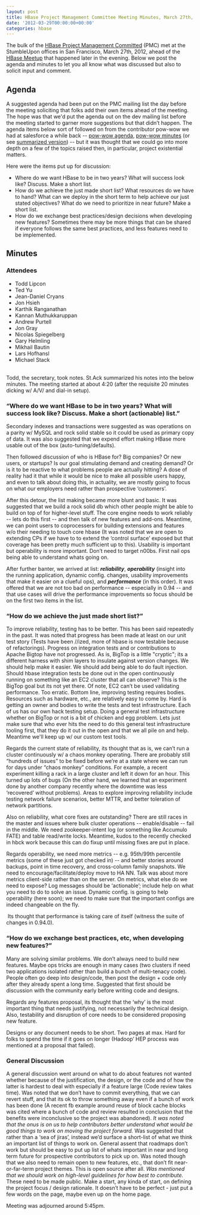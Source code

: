 ```yaml
---
layout: post
title: HBase Project Management Committee Meeting Minutes, March 27th, 2012
date: '2012-03-29T00:00:00+00:00'
categories: hbase
---
```

<p>
The bulk of the <a href="http://hbase.apache.org/team-list.html">HBase Project Management Committed</a> (PMC) met at the StumbleUpon offices in San Francisco, March 27th, 2012, ahead of the <a href="http://www.meetup.com/hbaseusergroup/events/56021562/">HBase Meetup</a> that happened later in the evening.  Below we post the agenda and minutes to let you all know what was discussed but also to solicit input and comment.</p> 
  <h2>Agenda</h2> 
  <p>A suggested agenda had been put on the PMC mailing list the day before the meeting soliciting that folks add their own items ahead of the meeting. The hope was that we'd put the agenda out on the dev mailing list before the meeting started to garner more suggestions but that didn’t happen. The agenda items below sort of followed on from the contributor pow-wow we had at salesforce a while back -- <a href="https://docs.google.com/present/view?id=dd22mnxs_221ff5qdcfw">pow-wow agenda</a>, <a href="https://docs.google.com/document/d/19NVY8eaC-0WWKxY6UgeqaYK-J3c2YMtfcrGgwCtwG4g/edit?hl=en_US">pow-wow minutes</a>&nbsp;(or see <a href="http://www.cloudera.com/blog/2011/12/apache-hbase-pow-wow-summary-11292011/">summarized version</a>)&nbsp;-- but it was thought that we could go into more depth on a few of the topics raised then, in particular, project existential matters.</p> 
  <p>Here were the items put up for discussion:</p> 
  <ul> 
    <li>Where do we want HBase to be in two years?  What will success look
like?  Discuss.  Make a short list.</li> 
    <li>How do we achieve the just made short list?   What resources do we have to hand? What can we deploy in the short term to help achieve our just stated objectives?  What do we need to prioritize in near future? Make a short list.</li> 
    <li>How do we exchange best practices/design decisions when developing
new features? Sometimes there may be more things that can be shared if everyone follows the same best practices, and less features need to be implemented.</li> 
  </ul> 
  <p> </p> 
  <h2> Minutes&nbsp;</h2> 
  <h3>Attendees</h3> 
  <p> </p> 
  <ul> 
    <li>Todd Lipcon</li> 
    <li>Ted Yu</li> 
    <li>Jean-Daniel Cryans</li> 
    <li>Jon Hsieh</li> 
    <li>Karthik Ranganathan</li> 
    <li>Kannan Muthukkaruppan</li> 
    <li>Andrew Purtell</li> 
    <li>Jon Gray</li> 
    <li>Nicolas Spiegelberg</li> 
    <li>Gary Helmling</li> 
    <li>Mikhail Bautin</li> 
    <li>Lars Hofhansl</li> 
    <li>Michael Stack</li> 
  </ul> 
  <p><br />Todd, the secretary, took notes.  St.Ack summarized his notes into the
below minutes.  The meeting started at about 4:20 (after the requisite
20 minutes dicking w/ A/V/ and dial-in setup). </p> 
  <p> </p> 
  <h3>“Where do we want HBase to be in two years?  What
will success look like?  Discuss.  Make a short (actionable) list.” </h3> 
  <p>Secondary indexes and transactions were suggested as was operations on
a parity w/ MySQL and rock solid stable so it could be used as primary
copy of data.  It was also suggested that we expend effort making
HBase more usable out of the box (auto-tuning/defaults).

Then followed discussion of who is HBase for?  Big companies?  Or new
users, or startups?  Is our goal stimulating demand and creating
demand? Or is it to be reactive to what problems people are actually
hitting?  A dose of reality had it that while it would be nice to make
all possible users happy, and even to talk about doing this, in
actuality, we are mostly going to focus on what our employers need
rather than prospective ‘customers’. </p> 
  <p> After this detour, the list making became more blunt and basic.  It
was suggested that we build a rock solid db which other people might
be able to build on top of for higher-level stuff.  The core engine
needs to work reliably -- lets do this first -- and then talk of new
features and add-ons.  Meantime, we can point users to coprocessers
for building extensions and features w/o their needing to touch core
hbase (It was noted that we are open to extending CPs if we have to to
extend the ‘control surface’ exposed but that coverage has been pretty
much sufficient up to this).  Usability is important but operability
is more important.  Don’t need to target n00bs. First nail ops being
able to understand whats going on. </p> 
  <p> After further banter, we arrived at list: <b><i>reliability</i></b>, <b><i>operability</i></b>
(insight into the running application, dynamic config. changes,
usability improvements that make it easier on a clueful ops), and
<i style="font-weight: bold; ">performance</i> (in this order).&nbsp;It was offered that we are not too bad on performance --
especially in 0.94 -- and that use cases will drive the performance
improvements so focus should be on the first two items in the list.</p> 
  <h3> “How do we achieve the just made short list?”</h3> 
  <p>To improve reliability, testing has to be better.  This has been said
repeatedly in the past.  It was noted that progress has been made at
least on our unit test story (Tests have been //ized, more of hbase is
now testable because of refactorings).  Progress on integration tests
and or contributions to Apache Bigtop have not progressed.  As is,
BigTop is a little &quot;cryptic&quot;; its a different harness with shim layers
to insulate against version changes.  We should help make it easier.
We should add being able to do fault injection.  Should hbase
integration tests be done out in the open continuously running on
something like an EC2 cluster that all can observe?  This is the
BigTop goal but its not yet there.  Of note, EC2 can’t be used
validating performance.  Too erratic.  Bottom line, improving testing
requires bodies.  Resources such as hardware, etc., are relatively
easy to come by.  Hard is getting an owner and bodies to write the
tests and test infrastructure.  Each of us has our own hack testing
setup.  Doing a general test infrastructure whether on BigTop or not
is a bit of chicken and egg problem.  Lets just make sure that who
ever hits the need to do this general test infrastructure tooling
first, that they do it out in the open and that we all pile on and
help.  Meantime we'll keep up w/ our custom test tools. </p> 
  <p> Regards the current state of reliability, its thought that as is, we
can’t run a cluster continuously w/ a chaos monkey operating.  There
are probably still “hundreds of issues” to be fixed before we’re at a
state where we can run for days under “chaos monkey” conditions.
For example, a recent experiment killing a rack in a large cluster and
left it down for an hour.  This turned up lots of bugs (On the other
hand, we learned that an experiment done by another company
recently where the downtime was less ‘recovered’ without problems).
Areas to explore improving reliability include testing network failure
scenarios, better MTTR, and better toleration of network partitions.</p> 
  <p>Also on reliability, what core fixes are outstanding?  There are still
races in the master and issues where bulk cluster operations --
enable/disable -- fail in the middle.  We need zookeeper-intent log
(or something like Accumulo FATE) and table read/write locks.
Meantime, kudos to the recently checked in hbck work because this can
do fixup until missing fixes are put in place. </p> 
  <p>Regards operability, we need more metrics -- e.g. 95th/99th percentile
metrics (some of these just got checked in) -- and better stories around backups, point in time recovery,
and cross-column family snapshots.  We need to
encourage/facilitate/deploy move to HA NN.  Talk was about more
metrics client-side rather than on the server.   On metrics, what else
do we need to expose?   Log messages should be ‘actionable’; include
help on what you need to do to solve an issue.  Dynamic config. is
going to help operability (here soon); we need to make sure that the
important configs are indeed changeable on the fly.</p> 
  <p>&nbsp;Its thought that performance is taking care of itself (witness the suite of changes in 0.94.0).</p> 
  <h3>“How do we exchange best practices, etc, when
developing new features?”</h3> 
  <p>Many are solving similar problems.  We don’t always need to build new
features.  Maybe ops tricks are enough in many cases (two clusters if
need two applications isolated rather than build a bunch of
multi-tenacy code).  People often go deep into design/code, then post
the design + code only after they already spent a long time.
Suggested that first should be discussion with the community early
before writing code and designs.

Regards any features proposal, its thought that the ‘why’ is the most
important thing that needs justifying, not necessarily the technical
design.  Also, testability and disruption of core needs to be
considered proposing new feature.

Designs or any document needs to be short.  Two pages at max.  Hard
for folks to spend the time if it goes on longer (Hadoop’ HEP process
was mentioned at a proposal that failed). </p> 
  <h3>General Discussion&nbsp;</h3> 
  <p>A general discussion went around on what to do about features not
wanted whether because of the justification, the design, or the code
and of how the latter is hardest to deal with especially if a feature
large (Code review takes time).  Was noted that we don’t have to
commit everything, that we can revert stuff, and that its ok to throw
something away even if a bunch of work has been done (A recent fb
example around reuse of block cache blocks was cited where a bunch of
code and review resulted in conclusion that the benefits were
inconclusive so the project was abandoned).  <i>It was noted that the
onus is on us to help contributors better understand what would be
good things to work on moving the project forward.</i>  Was suggested that
rather than a ‘sea of jiras’, instead we’d surface a short-list of
what we think an important list of things to work on.  General assent
that roadmaps don’t work but should be easy to put up list of whats
important in near and long term future for prospective contributors to
pick up on.  Was noted though that we also need to remain open to new
features, etc., that don’t fit near-or-far-term project themes. This
is open source after all.  <i>Was mentioned that we should work on
high-level guidelines for how best to contribute.</i>  These need to be
made public.  Make a start, any kinda of start, on defining the
project focus / design rationale.  It doesn’t have to be perfect -
just put a few words on the page, maybe even up on the home page.</p> 
  <p>Meeting was adjourned around 5:45pm.</p>
